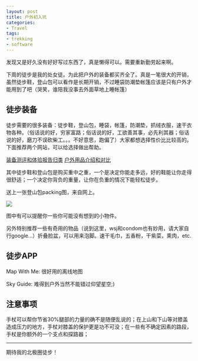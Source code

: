 ```yaml
---
layout: post
title: 户外初入坑
categories:
- Travel
tags:
- trekking
- software
---
```


发现又是好久没有好好写过东西了，真是懒得可以。需要重新勤劳起来啊。

下周的徒步是我的处女徒。为此把户外的装备都买齐全了。真是一笔很大的开销，虽然徒步鞋，登山包可以看作是长期开销，不过睡袋防潮垫帐篷应该是只有户外才能用到了吧（哭笑，谁陪我没事去外面草地上睡帐篷）

## 徒步装备

徒步需要的很多装备：徒步鞋，登山包，睡袋，帐篷，防潮垫，抓绒衣服，速干衣物各种。（俗话说的好，穷家富路；俗话说的好，工欲善其事，必先利其器；俗话说的好，磨刀不误砍柴工。。。不好意思，跑偏了）大家都想选择性价比比较高的。下面推荐两个网站，可以给选择做出帮助。

[装备测评和体验报告归类][1]
[户外用品介绍和对比][2]

其中徒步鞋和登山包是购买重中之重，一个是决定你能走多远，好的鞋能让你走得很舒适；一个决定你背负的重量，让你在负重的情况下能轻松徒步。

送上一张登山包packing图，来自网上。

![][image-1]

图中有可以提醒你一些你可能没有想到的小物件。

另外特别推荐一些有奇用的物品（说到这里，wsj和condom也有妙用，请大家自行google...）折叠脸盆，可以用来泡脚。速干毛巾，五香粉，干紫菜，熏肉，etc.


## 徒步APP

Map With Me: 很好用的离线地图

Sky Guide: 难得到户外当然不能错过仰望星空;)



## 注意事项


手杖可以帮你节省30%腿部的力量的确不是随便乱说的；在上山和下山等对膝盖造成压力的地方，手杖对膝盖的保护更是功不可没；在一些有不确定因素的路段，手杖是你额外的一个支点和探路器；

---- 

期待我的北极圈徒步！  


[1]:	http://www.doyouhike.net/forum/gear/364472,0,0,0.html
[2]:	http://www.zrzydsd.org/home.php?mod=space&uid=24&do=blog&id=269

[image-1]:	/media/files/2014/08/02/trekking.JPG